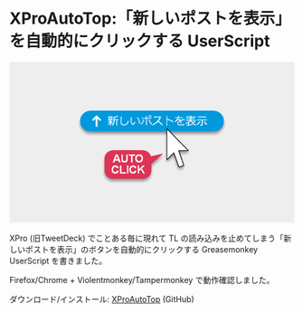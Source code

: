 # XProAutoTop:「新しいポストを表示」を自動的にクリックする UserScript

![](./cover.png)

XPro (旧TweetDeck) でことある毎に現れて TL の読み込みを止めてしまう「新しいポストを表示」のボタンを自動的にクリックする Greasemonkey UserScript を書きました。

Firefox/Chrome + Violentmonkey/Tampermonkey で動作確認しました。

ダウンロード/インストール: [XProAutoTop](https://github.com/shapoco/xpro-auto-top) (GitHub)
